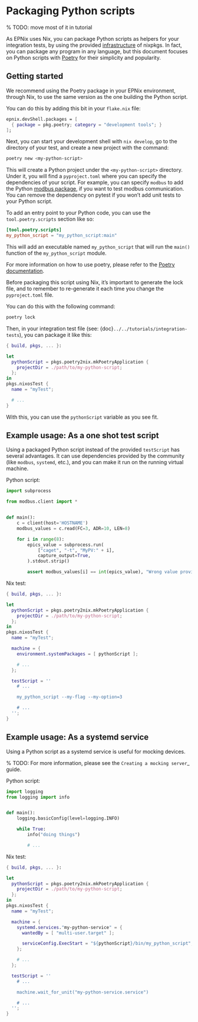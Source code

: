 # Packaging Python scripts

% TODO: move most of it in tutorial

As EPNix uses Nix,
you can package Python scripts as helpers for your integration tests,
by using the provided [infrastructure] of nixpkgs.
In fact,
you can package any program in any language,
but this document focuses on Python scripts with [Poetry] for their simplicity and popularity.

## Getting started

We recommend using the Poetry package in your EPNix environment,
through Nix, to use the same version as the one building the Python script.

You can do this by adding this bit in your `flake.nix` file:

```nix
epnix.devShell.packages = [
  { package = pkg.poetry; category = "development tools"; }
];
```

Next, you can start your development shell with `nix develop`,
go to the directory of your test,
and create a new project with the command:

```bash
poetry new <my-python-script>
```

This will create a Python project under the `<my-python-script>` directory.
Under it, you will find a `pyproject.toml`
where you can specify the dependencies of your script.
For example, you can specify `modbus` to add the Python [modbus package],
if you want to test modbus communication.
You can remove the dependency on pytest if you won’t add unit tests to your Python script.

To add an entry point to your Python code,
you can use the `tool.poetry.scripts` section like so:

```toml
[tool.poetry.scripts]
my_python_script = "my_python_script:main"
```

This will add an executable named `my_python_script`
that will run the `main()` function of the `my_python_script` module.

For more information on how to use poetry,
please refer to the [Poetry documentation].

Before packaging this script using Nix, it’s important to generate the lock file, and to remember to re-generate it each time you change the `pyproject.toml` file.

You can do this with the following command:

```bash
poetry lock
```

Then, in your integration test file (see: {doc}`../../tutorials/integration-tests`),
you can package it like this:

```nix
{ build, pkgs, ... }:

let
  pythonScript = pkgs.poetry2nix.mkPoetryApplication {
    projectDir = ./path/to/my-python-script;
  };
in
pkgs.nixosTest {
  name = "myTest";

  # ...
}
```

With this, you can use the `pythonScript` variable as you see fit.

## Example usage: As a one shot test script

Using a packaged Python script instead of the provided `testScript` has several advantages.
It can use dependencies provided by the community (like `modbus`, `systemd`, etc.), and you can make it run on the running virtual machine.

Python script:

```python
import subprocess

from modbus.client import *


def main():
    c = client(host='HOSTNAME')
    modbus_values = c.read(FC=3, ADR=10, LEN=8)

    for i in range(8):
        epics_value = subprocess.run(
            ["caget", "-t", "MyPV:" + i],
            capture_output=True,
        ).stdout.strip()

        assert modbus_values[i] == int(epics_value), "Wrong value provided by epics"
```

Nix test:

```nix
{ build, pkgs, ... }:

let
  pythonScript = pkgs.poetry2nix.mkPoetryApplication {
    projectDir = ./path/to/my-python-script;
  };
in
pkgs.nixosTest {
  name = "myTest";

  machine = {
    environment.systemPackages = [ pythonScript ];

    # ...
  };

  testScript = ''
    # ...

    my_python_script --my-flag --my-option=3

    # ...
  '';
}
```

## Example usage: As a systemd service

Using a Python script as a systemd service is useful for mocking devices.

% TODO: For more information, please see the `Creating a mocking server`_ guide.

Python script:

```python
import logging
from logging import info


def main():
    logging.basicConfig(level=logging.INFO)

    while True:
        info("doing things")

        # ...
```

Nix test:

```nix
{ build, pkgs, ... }:

let
  pythonScript = pkgs.poetry2nix.mkPoetryApplication {
    projectDir = ./path/to/my-python-script;
  };
in
pkgs.nixosTest {
  name = "myTest";

  machine = {
    systemd.services."my-python-service" = {
      wantedBy = [ "multi-user.target" ];

      serviceConfig.ExecStart = "${pythonScript}/bin/my_python_script";
    };

    # ...
  };

  testScript = ''
    # ...

    machine.wait_for_unit("my-python-service.service")

    # ...
  '';
}
```

[infrastructure]: https://nixos.org/manual/nixpkgs/stable/#python
[modbus package]: https://pypi.org/project/modbus/
[poetry documentation]: https://python-poetry.org/docs/basic-usage/
[poetry]: https://python-poetry.org/
